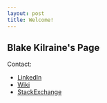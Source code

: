 ```yaml
---
layout: post
title: Welcome!
---
```


## Blake Kilraine's Page

Contact:

  * [LinkedIn](https://www.linkedin.com/in/blake-kilraine/)
  * [Wiki](wiki.kilraine.com)
  * [StackExchange](https://www.linkedin.com/in/blake-kilraine/)
